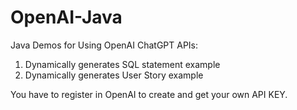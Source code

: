 # OpenAI-Java
Java Demos for Using OpenAI ChatGPT APIs:
1) Dynamically generates SQL statement example
2) Dynamically generates User Story example

You have to register in OpenAI to create and get your own API KEY.
